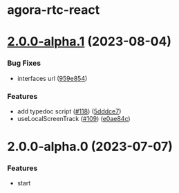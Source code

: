 # agora-rtc-react

# [2.0.0-alpha.1](https://github.com/AgoraIO-Extensions/agora-rtc-react/compare/v2.0.0-alpha.0...v2.0.0-alpha.1) (2023-08-04)

### Bug Fixes

- interfaces url ([959e854](https://github.com/AgoraIO-Extensions/agora-rtc-react/commit/959e854fbac51ed04a408e6e60efc746c91ec741))

### Features

- add typedoc script ([#118](https://github.com/AgoraIO-Extensions/agora-rtc-react/issues/118)) ([5dddce7](https://github.com/AgoraIO-Extensions/agora-rtc-react/commit/5dddce75ce1f5d3aed7dfb4e6efe4ad64aaaf8d3))
- useLocalScreenTrack ([#109](https://github.com/AgoraIO-Extensions/agora-rtc-react/issues/109)) ([e0ae84c](https://github.com/AgoraIO-Extensions/agora-rtc-react/commit/e0ae84cddbc917fa6fbf1137fd5c5d9f123da440))

# 2.0.0-alpha.0 (2023-07-07)

### Features

- start
